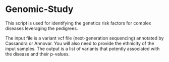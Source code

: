 # Genomic-Study

This script is used for identifying the genetics risk factors for complex diseases leveraging the pedigrees.

The input file is a variant vcf file (next-generation sequencing) annotated by Cassandra or Annovar.  You will also need to provide the ethnicity of the input samples. The output is a list of variants that potently associated with the disease and their p-values.  
